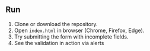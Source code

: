 ## Run

1. Clone or download the repository.
2. Open `index.html` in browser (Chrome, Firefox, Edge).
3. Try submitting the form with incomplete fields.
4. See the validation in action via alerts

